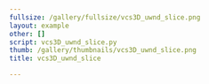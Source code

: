 ```yaml
---
fullsize: /gallery/fullsize/vcs3D_uwnd_slice.png
layout: example
other: []
script: vcs3D_uwnd_slice.py
thumb: /gallery/thumbnails/vcs3D_uwnd_slice.png
title: vcs3D_uwnd_slice

---
```


